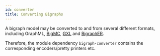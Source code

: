 ```yaml
---
id: converter
title: Converting Bigraphs
---
```


<!--# Converting Bigraphs-->

A bigraph model may be converted to and from several different formats,
including GraphML, [BigMC](http://bigraph.org/bigmc/), [GXL](http://www.gupro.de/GXL/) and
[BigraphER](http://www.dcs.gla.ac.uk/~michele/bigrapher.html).

Therefore, the module dependency `bigraph-converter` contains the corresponding
encoders/pretty printers etc.